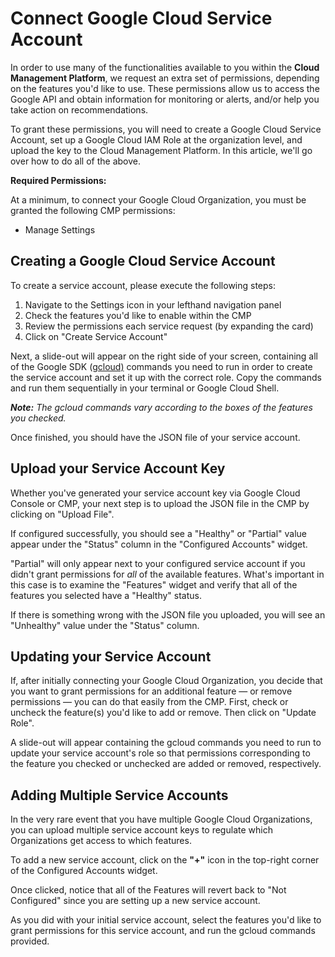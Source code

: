 # Connect Google Cloud Service Account

In order to use many of the functionalities available to you within the **Cloud Management Platform**, we request an extra set of permissions, depending on the features you'd like to use. These permissions allow us to access the Google API and obtain information for monitoring or alerts, and/or help you take action on recommendations.

To grant these permissions, you will need to create a Google Cloud Service Account, set up a Google Cloud IAM Role at the organization level, and upload the key to the Cloud Management Platform. In this article, we'll go over how to do all of the above.

**Required Permissions:**

At a minimum, to connect your Google Cloud Organization, you must be granted the following CMP permissions:

* Manage Settings

## Creating a Google Cloud Service Account 

To create a service account, please execute the following steps:

1. Navigate to the Settings icon in your lefthand navigation panel
2. Check the features you'd like to enable within the CMP
3. Review the permissions each service request \(by expanding the card\)
4. Click on "Create Service Account"

Next, a slide-out will appear on the right side of your screen, containing all of the Google SDK \([gcloud\)](https://cloud.google.com/sdk) commands you need to run in order to create the service account and set it up with the correct role. Copy the commands and run them sequentially in your terminal or Google Cloud Shell.

_**Note:** The gcloud commands vary according to the boxes of the features you checked._

Once finished, you should have the JSON file of your service account.

## Upload your Service Account Key

Whether you've generated your service account key via Google Cloud Console or CMP, your next step is to upload the JSON file in the CMP by clicking on "Upload File".

If configured successfully, you should see a "Healthy" or "Partial" value appear under the "Status" column in the "Configured Accounts" widget.

"Partial" will only appear next to your configured service account if you didn't grant permissions for _all_ of the available features. What's important in this case is to examine the "Features" widget and verify that all of the features you selected have a "Healthy" status.

If there is something wrong with the JSON file you uploaded, you will see an "Unhealthy" value under the "Status" column. 

## Updating your Service Account

If, after initially connecting your Google Cloud Organization, you decide that you want to grant permissions for an additional feature — or remove permissions — you can do that easily from the CMP. First, check or uncheck the feature\(s\) you'd like to add or remove. Then click on "Update Role".

A slide-out will appear containing the gcloud commands you need to run to update your service account's role so that permissions corresponding to the feature you checked or unchecked are added or removed, respectively. 

## Adding Multiple Service Accounts

In the very rare event that you have multiple Google Cloud Organizations, you can upload multiple service account keys to regulate which Organizations get access to which features.

To add a new service account, click on the **"+"** icon in the top-right corner of the Configured Accounts widget. 

Once clicked, notice that all of the Features will revert back to "Not Configured" since you are setting up a new service account.

As you did with your initial service account, select the features you'd like to grant permissions for this service account, and run the gcloud commands provided.

